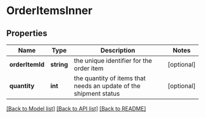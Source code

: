 # OrderItemsInner

## Properties
Name | Type | Description | Notes
------------ | ------------- | ------------- | -------------
**orderItemId** | **string** | the unique identifier for the order item | [optional] 
**quantity** | **int** | the quantity of items that needs an update of the shipment status | [optional] 

[[Back to Model list]](../README.md#documentation-for-models) [[Back to API list]](../README.md#documentation-for-api-endpoints) [[Back to README]](../README.md)


